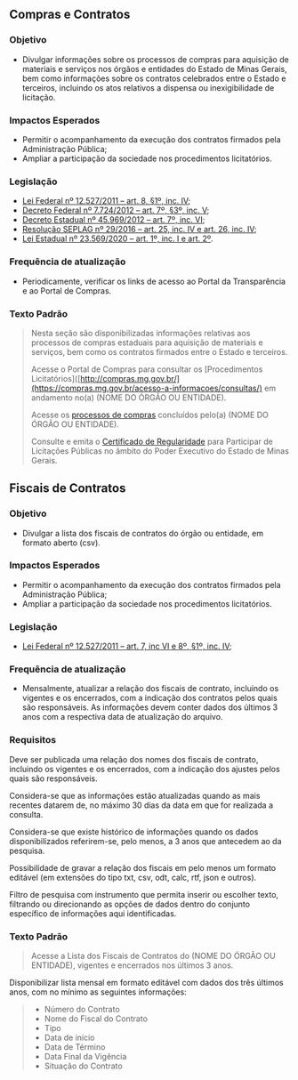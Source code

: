 ## Compras e Contratos

###	Objetivo
-	Divulgar informações sobre os processos de compras para aquisição de materiais e serviços nos órgãos e entidades do Estado de Minas Gerais, bem como informações sobre os contratos celebrados entre o Estado e terceiros, incluindo os atos relativos a dispensa ou inexigibilidade de licitação.

###	Impactos Esperados
-	Permitir o acompanhamento da execução dos contratos firmados pela Administração Pública;
-	Ampliar a participação da sociedade nos procedimentos licitatórios.

###	Legislação
-	[Lei Federal nº 12.527/2011 – art. 8, §1º, inc. IV](http://www.planalto.gov.br/ccivil_03/_ato2011-2014/2011/lei/l12527.htm#art8);
-	[Decreto Federal nº 7.724/2012 – art. 7º, §3º, inc. V](http://www.planalto.gov.br/ccivil_03/_ato2011-2014/2012/decreto/d7724.htm#art7);
-	[Decreto Estadual nº 45.969/2012 – art. 7º, inc. VI](https://www.almg.gov.br/consulte/legislacao/completa/completa.html?tipo=DEC&num=45969&ano=2012);
-	[Resolução SEPLAG nº 29/2016 – art. 25, inc. IV e art. 26, inc. IV](http://www.planejamento.mg.gov.br/sites/default/files/documentos/resolucao_sitios_seplag_29_de_05_07_2016_1.pdf);
-	[Lei Estadual nº 23.569/2020 – art. 1º, inc. I e art. 2º](https://www.almg.gov.br/consulte/legislacao/completa/completa.html?tipo=LEI&num=23569&comp=&ano=2020).

###	Frequência de atualização
- Periodicamente, verificar os links de acesso ao Portal da Transparência e ao Portal de Compras.

###	Texto Padrão

> Nesta seção são disponibilizadas informações relativas aos processos de compras estaduais para aquisição de materiais e serviços, bem como os contratos firmados entre o Estado e terceiros.
> 
> Acesse o Portal de Compras para consultar os [Procedimentos Licitatórios]([http://compras.mg.gov.br/](https://compras.mg.gov.br/acesso-a-informacoes/consultas/) em andamento no(a) (NOME DO ÓRGÃO OU ENTIDADE).
> 
> Acesse os [processos de compras](https://www.transparencia.mg.gov.br/licitacoes-e-contratos/compras-e-contratos) concluídos pelo(a) (NOME DO ÓRGÃO OU ENTIDADE).
>
> Consulte e emita o [Certificado de Regularidade]( https://www.cagef.mg.gov.br/fornecedor-web/br/gov/prodemge/seplag/fornecedor/publico/index.zul) para Participar de Licitações Públicas no âmbito do Poder Executivo do Estado de Minas Gerais.

## Fiscais de Contratos

###	Objetivo
-	Divulgar a lista dos fiscais de contratos do órgão ou entidade, em formato aberto (csv).

###	Impactos Esperados
-	Permitir o acompanhamento da execução dos contratos firmados pela Administração Pública;
-	Ampliar a participação da sociedade nos procedimentos licitatórios.

###	Legislação
-	[Lei Federal nº 12.527/2011 – art. 7, inc VI e 8º, §1º, inc. IV](http://www.planalto.gov.br/ccivil_03/_ato2011-2014/2011/lei/l12527.htm#art8);

###	Frequência de atualização

- Mensalmente, atualizar a relação dos fiscais de contrato, incluindo os vigentes e os encerrados, com a indicação dos contratos pelos quais são responsáveis. As informações devem conter dados dos últimos 3 anos com a respectiva data de atualização do arquivo.

### Requisitos
Deve ser publicada uma relação dos nomes dos fiscais de contrato, incluindo os vigentes e os encerrados, com a indicação dos ajustes pelos quais são responsáveis.

Considera-se que as informações estão atualizadas quando as mais recentes datarem de, no máximo 30 dias da data em que for realizada a consulta.

Considera-se que existe histórico de informações quando os dados disponibilizados referirem-se, pelo menos, a 3 anos que antecedem ao da pesquisa.

Possibilidade de gravar a relação dos fiscais em pelo menos um formato editável (em extensões do tipo txt, csv, odt, calc, rtf, json e outros).

Filtro de pesquisa com instrumento que permita inserir ou escolher texto, filtrando ou direcionando as opções de dados dentro do conjunto específico de informações aqui identificadas.

###	Texto Padrão
> 
> Acesse a Lista dos Fiscais de Contratos do (NOME DO ÓRGÃO OU ENTIDADE), vigentes e encerrados nos últimos 3 anos.
>

Disponibilizar lista mensal em formato editável com dados dos três últimos anos, com no mínimo as seguintes informações:

> - Número do Contrato
> - Nome do Fiscal do Contrato
> - Tipo
> - Data de início
> - Data de Término
> - Data Final da Vigência
> - Situação do Contrato



